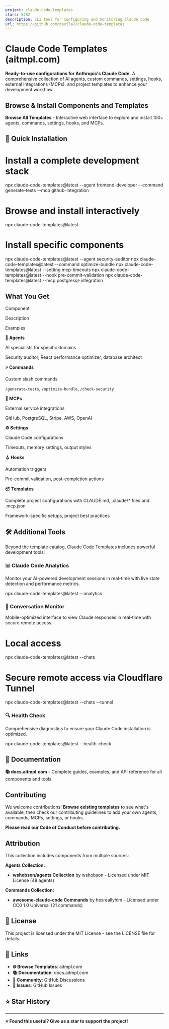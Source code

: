 ```yaml
---
project: claude-code-templates
stars: 5482
description: CLI tool for configuring and monitoring Claude Code
url: https://github.com/davila7/claude-code-templates
---
```


Claude Code Templates (aitmpl.com)
==================================

**Ready-to-use configurations for Anthropic's Claude Code.** A comprehensive collection of AI agents, custom commands, settings, hooks, external integrations (MCPs), and project templates to enhance your development workflow.

Browse & Install Components and Templates
-----------------------------------------

**Browse All Templates** - Interactive web interface to explore and install 100+ agents, commands, settings, hooks, and MCPs.

🚀 Quick Installation
---------------------

# Install a complete development stack
npx claude-code-templates@latest --agent frontend-developer --command generate-tests --mcp github-integration

# Browse and install interactively
npx claude-code-templates@latest

# Install specific components
npx claude-code-templates@latest --agent security-auditor
npx claude-code-templates@latest --command optimize-bundle
npx claude-code-templates@latest --setting mcp-timeouts
npx claude-code-templates@latest --hook pre-commit-validation
npx claude-code-templates@latest --mcp postgresql-integration

What You Get
------------

Component

Description

Examples

**🤖 Agents**

AI specialists for specific domains

Security auditor, React performance optimizer, database architect

**⚡ Commands**

Custom slash commands

`/generate-tests`, `/optimize-bundle`, `/check-security`

**🔌 MCPs**

External service integrations

GitHub, PostgreSQL, Stripe, AWS, OpenAI

**⚙️ Settings**

Claude Code configurations

Timeouts, memory settings, output styles

**🪝 Hooks**

Automation triggers

Pre-commit validation, post-completion actions

**📦 Templates**

Complete project configurations with CLAUDE.md, .claude/\* files and .mcp.json

Framework-specific setups, project best practices

🛠️ Additional Tools
--------------------

Beyond the template catalog, Claude Code Templates includes powerful development tools:

### 📊 Claude Code Analytics

Monitor your AI-powered development sessions in real-time with live state detection and performance metrics.

npx claude-code-templates@latest --analytics

### 💬 Conversation Monitor

Mobile-optimized interface to view Claude responses in real-time with secure remote access.

# Local access
npx claude-code-templates@latest --chats

# Secure remote access via Cloudflare Tunnel
npx claude-code-templates@latest --chats --tunnel

### 🔍 Health Check

Comprehensive diagnostics to ensure your Claude Code installation is optimized.

npx claude-code-templates@latest --health-check

📖 Documentation
----------------

**📚 docs.aitmpl.com** - Complete guides, examples, and API reference for all components and tools.

Contributing
------------

We welcome contributions! **Browse existing templates** to see what's available, then check our contributing guidelines to add your own agents, commands, MCPs, settings, or hooks.

**Please read our Code of Conduct before contributing.**

Attribution
-----------

This collection includes components from multiple sources:

**Agents Collection:**

-   **wshobson/agents Collection** by wshobson - Licensed under MIT License (48 agents)

**Commands Collection:**

-   **awesome-claude-code Commands** by hesreallyhim - Licensed under CC0 1.0 Universal (21 commands)

📄 License
----------

This project is licensed under the MIT License - see the LICENSE file for details.

🔗 Links
--------

-   **🌐 Browse Templates**: aitmpl.com
-   **📚 Documentation**: docs.aitmpl.com
-   **💬 Community**: GitHub Discussions
-   **🐛 Issues**: GitHub Issues

⭐ Star History
--------------

* * *

**⭐ Found this useful? Give us a star to support the project!**
